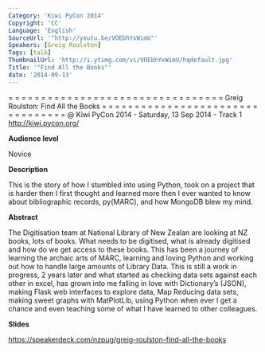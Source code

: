 ```yaml
---
Category: 'Kiwi PyCon 2014'
Copyright: 'CC'
Language: 'English'
SourceUrl: '"http://youtu.be/VOEbhYxWimU"'
Speakers: [Greig Roulston]
Tags: [talk]
ThumbnailUrl: 'http://i.ytimg.com/vi/VOEbhYxWimU/hqdefault.jpg'
Title: '"Find All the Books"'
date: '2014-09-13'
---
```

= = = = = = = = = = = = = = = = = = = = = = = = = = = = = = = = = 
Greig Roulston:
Find All the Books
= = = = = = = = = = = = = = = = = = = = = = = = = = = = = = = = = 
@ Kiwi PyCon 2014 - Saturday, 13 Sep 2014 - Track 1
http://kiwi.pycon.org/

**Audience level**

Novice

**Description**

This is the story of how I stumbled into using Python, took on a project that is harder then I first thought and learned more then I ever wanted to know about bibliographic records, py(MARC), and how MongoDB blew my mind.

**Abstract**

The Digitisation team at National Library of New Zealan are looking at NZ books, lots of books. What needs to be digitised, what is already digitised and how do we get access to these books. This has been a journey of learning the archaic arts of MARC, learning and loving Python and working out how to handle large amounts of Library Data. This is still a work in progress, 2 years later and what started as checking data sets against each other in excel, has grown into me falling in love with Dictionary’s (JSON), making Flask web interfaces to explore data, Map Reducing data sets, making sweet graphs with MatPlotLib, using Python when ever I get a chance and even teaching some of what I have learned to other colleagues.

**Slides**

https://speakerdeck.com/nzpug/greig-roulston-find-all-the-books